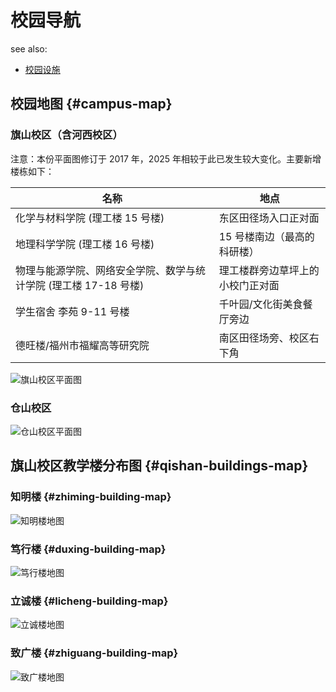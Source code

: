# 校园导航

see also:

- [校园设施](../service/facilities.md)

## 校园地图 {#campus-map}


### 旗山校区（含河西校区）

注意：本份平面图修订于 2017 年，2025 年相较于此已发生较大变化。主要新增楼栋如下：

| 名称 | 地点 |
| --- | --- |
| 化学与材料学院 (理工楼 15 号楼) | 东区田径场入口正对面 |
| 地理科学学院 (理工楼 16 号楼) | 15 号楼南边（最高的科研楼） |
| 物理与能源学院、网络安全学院、数学与统计学院 (理工楼 17-18 号楼) | 理工楼群旁边草坪上的小校门正对面 |
| 学生宿舍 李苑 9-11 号楼 | 千叶园/文化街美食餐厅旁边 |
| 德旺楼/福州市福耀高等研究院 | 南区田径场旁、校区右下角 |

![旗山校区平面图](https://xyzh.fjnu.edu.cn/_upload/article/images/e0/ac/a66fbc2847ceaa9032b2b3d968a2/3d473eee-cee1-4a9d-a87d-3c7a74fbfc63.jpg)

### 仓山校区

![仓山校区平面图](https://xq.fjnu.edu.cn/_upload/article/images/a9/ff/66ddf674470ca9868fb3dc64e388/4aff7dfc-0e22-4449-ae92-4a413e9cd68b.jpg)

## 旗山校区教学楼分布图 {#qishan-buildings-map}

### 知明楼 {#zhiming-building-map}

![知明楼地图](https://fjnu-oss.nekoark.com/%E7%9F%A5%E6%98%8E%E6%A5%BC%E5%9C%B0%E5%9B%BE.jpg?x-oss-process=style/webp)

### 笃行楼 {#duxing-building-map}

![笃行楼地图](https://fjnu-oss.nekoark.com/%E7%AC%83%E8%A1%8C%E6%A5%BC%E5%9C%B0%E5%9B%BE.jpg?x-oss-process=style/webp)

### 立诚楼 {#licheng-building-map}

![立诚楼地图](https://fjnu-oss.nekoark.com/%E7%AB%8B%E8%AF%9A%E6%A5%BC%E5%9C%B0%E5%9B%BE.jpg?x-oss-process=style/webp)

### 致广楼 {#zhiguang-building-map}

![致广楼地图](https://fjnu-oss.nekoark.com/%E8%87%B4%E5%B9%BF%E6%A5%BC%E5%9C%B0%E5%9B%BE.jpg?x-oss-process=style/webp)
